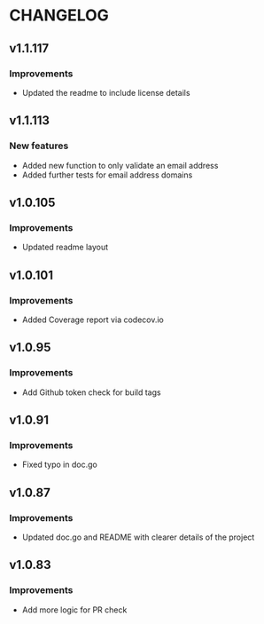 CHANGELOG
=========


v1.1.117
------

### Improvements

- Updated the readme to include license details


v1.1.113
------

### New features

- Added new function to only validate an email address
- Added further tests for email address domains

v1.0.105
------

### Improvements

- Updated readme layout

v1.0.101
------

### Improvements

- Added Coverage report via codecov.io

v1.0.95
------

### Improvements

- Add Github token check for build tags

v1.0.91
------

### Improvements

- Fixed typo in doc.go

v1.0.87
------

### Improvements

- Updated doc.go and README with clearer details of the project

v1.0.83
------

### Improvements

- Add more logic for PR check